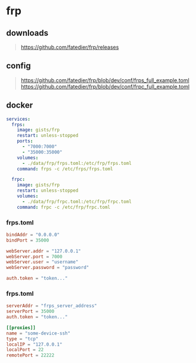 # frp

## downloads

> https://github.com/fatedier/frp/releases

## config
> https://github.com/fatedier/frp/blob/dev/conf/frps_full_example.toml
> https://github.com/fatedier/frp/blob/dev/conf/frpc_full_example.toml


## docker
```yaml
services:
  frps:
    image: gists/frp
    restart: unless-stopped
    ports:
      - "7000:7000"
      - "35000:35000"
    volumes:
      - ./data/frp/frps.toml:/etc/frp/frps.toml
    command: frps -c /etc/frps/frps.toml

  frpc:
    image: gists/frp
    restart: unless-stopped
    volumes:
      - ./data/frp/frpc.toml:/etc/frp/frpc.toml
    command: frpc -c /etc/frp/frpc.toml
```

### frps.toml
```toml
bindAddr = "0.0.0.0"
bindPort = 35000

webServer.addr = "127.0.0.1"
webServer.port = 7000
webServer.user = "username"
webServer.password = "password"

auth.token = "token..."
```


### frps.toml
```toml
serverAddr = "frps_server_address"
serverPort = 35000
auth.token = "token..."

[[proxies]]
name = "some-device-ssh"
type = "tcp"
localIP = "127.0.0.1"
localPort = 22
remotePort = 22222
```
